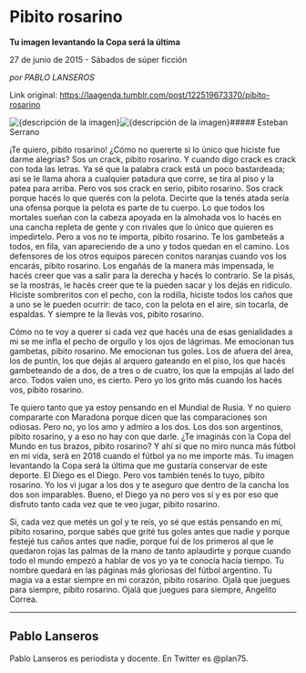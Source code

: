 # Pibito rosarino

**Tu imagen levantando la Copa será la última**

27 de junio de 2015 - Sábados de súper ficción

_por PABLO LANSEROS_

Link original: https://laagenda.tumblr.com/post/122519673370/pibito-rosarino

![{descripción de la imagen}](https://64.media.tumblr.com/27ee521ff14f2000a4e8a99303bd07de/tumblr_inline_pk031eVOTG1t6q87u_500.jpg)![{descripción de la imagen}](https://64.media.tumblr.com/27ee521ff14f2000a4e8a99303bd07de/tumblr_inline_pk031eVOTG1t6q87u_500.jpg)##### Esteban Serrano

¡Te quiero, pibito rosarino! ¿Cómo no quererte si lo único que hiciste fue darme alegrías? Sos un crack, pibito rosarino. Y cuando digo crack es crack con toda las letras. Ya sé que la palabra crack está un poco bastardeada; así se le llama ahora a cualquier patadura que corre, se tira al piso y la patea para arriba. Pero vos sos crack en serio, pibito rosarino. Sos crack porque hacés lo que querés con la pelota. Decirte que la tenés atada sería una ofensa porque la pelota es parte de tu cuerpo. Lo que todos los mortales sueñan con la cabeza apoyada en la almohada vos lo hacés en una cancha repleta de gente y con rivales que lo único que quieren es impedírtelo. Pero a vos no te importa, pibito rosarino. Te los gambeteás a todos, en fila, van apareciendo de a uno y todos quedan en el camino. Los defensores de los otros equipos parecen conitos naranjas cuando vos los encarás, pibito rosarino. Los engañás de la manera más impensada, le hacés creer que vas a salir para la derecha y hacés lo contrario. Se la pisás, se la mostrás, le hacés creer que te la pueden sacar y los dejás en ridículo. Hiciste sombreritos con el pecho, con la rodilla, hiciste todos los caños que a uno se le pueden ocurrir: de taco, con la pelota en el aire, sin tocarla, de espaldas. Y siempre te la llevás vos, pibito rosarino. 

Cómo no te voy a querer si cada vez que hacés una de esas genialidades a mi se me infla el pecho de orgullo y los ojos de lágrimas. Me emocionan tus gambetas, pibito rosarino. Me emocionan tus goles. Los de afuera del área, los de puntín, los que dejás al arquero gateando en el piso, los que hacés gambeteando de a dos, de a tres o de cuatro, los que la empujás al lado del arco. Todos valen uno, es cierto. Pero yo los grito más cuando los hacés vos, pibito rosarino. 

Te quiero tanto que ya estoy pensando en el Mundial de Rusia. Y no quiero compararte con Maradona porque dicen que las comparaciones son odiosas. Pero no, yo los amo y admiro a los dos. Los dos son argentinos, pibito rosarino, y a eso no hay con que darle. ¿Te imaginás con la Copa del Mundo en tus brazos, pibito rosarino? Y ahí sí que no miro nunca más fútbol en mi vida, será en 2018 cuando el fútbol ya no me importe más. Tu imagen levantando la Copa será la última que me gustaría conservar de este deporte. El Diego es el Diego. Pero vos también tenés lo tuyo, pibito rosarino. Yo los vi jugar a los dos y te aseguro que dentro de la cancha los dos son imparables. Bueno, el Diego ya no pero vos sí y es por eso que disfruto tanto cada vez que te veo jugar, pibito rosarino. 

Si, cada vez que metés un gol y te reís, yo sé que estás pensando en mí, pibito rosarino, porque sabés que grité tus goles antes que nadie y porque festejé tus caños antes que nadie, porque fui de los primeros al que le quedaron rojas las palmas de la mano de tanto aplaudirte y porque cuando todo el mundo empezó a hablar de vos yo ya te conocía hacía tiempo. Tu nombre quedará en las páginas más gloriosas del fútbol argentino. Tu magia va a estar siempre en mi corazón, pibito rosarino. Ojalá que juegues para siempre, pibito rosarino. Ojalá que juegues para siempre, Angelito Correa.   



---

Pablo Lanseros
--------------

Pablo Lanseros es periodista y docente. En Twitter es @plan75. 

